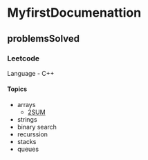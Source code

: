 # MyfirstDocumenattion

## problemsSolved

### Leetcode
Language - C++

#### Topics

* arrays
  * [2SUM](https://leetcode.com/problems/two-sum/)
* strings
* binary search
* recurssion
* stacks
* queues



